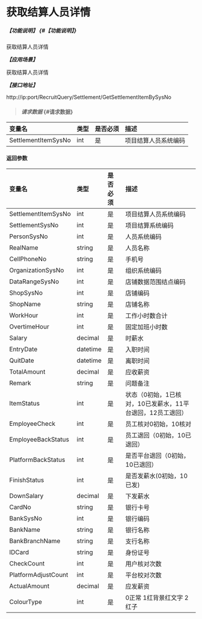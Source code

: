 # 获取结算人员详情
##### _【功能说明】_ {#【功能说明】}

获取结算人员详情

_**【应用场景】**_

获取结算人员详情

_**【接口地址】**_

http://ip:port/RecruitQuery/Settlement/GetSettlementItemBySysNo

> #### _请求数据_ {#请求数据}

| 变量名 | 类型 | 是否必须 | 描述 |
| :--- | :--- | :--- | :--- |
| SettlementItemSysNo | int | 是 | 项目结算人员系统编码 |




#### 返回参数

| 变量名 | 类型 | 是否必须 | 描述 |
| :--- | :--- | :--- | :--- |
| SettlementItemSysNo | int | 是 | 项目结算人员系统编码 |
| SettlementSysNo | int | 是 | 项目结算系统编码 |
| PersonSysNo| int | 是 | 人员系统编码 |
| RealName| string| 是 | 人员名称|
| CellPhoneNo| string| 是 | 手机号|
| OrganizationSysNo| int | 是 | 组织系统编码 |
| DataRangeSysNo| int | 是 |店铺数据范围结点编码 |
| ShopSysNo| int | 是 |店铺编码 |
| ShopName| string| 是 |店铺名称 |
| WorkHour| int | 是 |工作小时数合计 |
| OvertimeHour| int | 是 |固定加班小时数 |
| Salary| decimal | 是 |时薪水 |
| EntryDate| datetime| 是 |入职时间 |
| QuitDate| datetime| 是 |离职时间 |
| TotalAmount| decimal| 是 |应收薪资 |
| Remark| string| 是 |问题备注 |
| ItemStatus| int | 是 |状态（0初始，1已核对，10已发薪水，11平台退回，12员工退回） |
| EmployeeCheck| int | 是 |员工核对0初始，10核对|
| EmployeeBackStatus| int | 是 |员工退回（0初始，10已退回）|
| PlatformBackStatus| int | 是 |是否平台退回（0初始，10已退回）|
| FinishStatus| int | 是 |是否发薪水(0初始，10已发)|
| DownSalary| decimal | 是 |下发薪水 |
| CardNo| string  | 是 | 银行卡号 |
| BankSysNo| int | 是 | 银行编码 |
| BankName| string  | 是 | 银行名称 |
| BankBranchName| string  | 是 | 支行名称 |
| IDCard| string  | 是 | 身份证号 |
| CheckCount| int | 是 |用户核对次数|
| PlatformAdjustCount| int | 是 |平台校对次数|
| ActualAmount| decimal| 是 |应发薪资|
| ColourType| int | 是 | 0正常 1红背景红文字 2红子|
